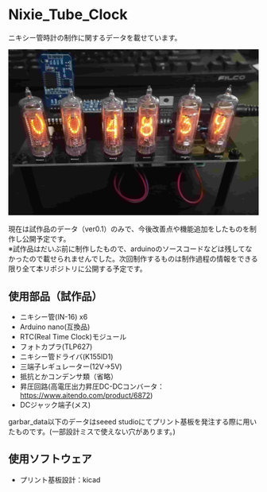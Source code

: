 # Nixie_Tube_Clock

ニキシー管時計の制作に関するデータを載せています。

![nixie](./ver0.1/image/nixie_00.jpg "nixie tube clock")

現在は試作品のデータ（ver0.1）のみで、今後改善点や機能追加をしたものを制作し公開予定です。\
※試作品はだいぶ前に制作したもので、arduinoのソースコードなどは残してなかったので載せられませんでした。次回制作するものは制作過程の情報をできる限り全て本リポジトリに公開する予定です。


## 使用部品（試作品）

* ニキシー管(IN-16) x6
* Arduino nano(互換品)
* RTC(Real Time Clock)モジュール
* フォトカプラ(TLP627)
* ニキシー管ドライバ(K155ID1)
* 三端子レギュレーター(12V→5V)
* 抵抗とかコンデンサ類（省略）
* 昇圧回路(高電圧出力昇圧DC-DCコンバータ：https://www.aitendo.com/product/6872)
* DCジャック端子(メス)


garbar_data以下のデータはseeed studioにてプリント基板を発注する際に用いたものです。(一部設計ミスで使えない穴があります。)

## 使用ソフトウェア
* プリント基板設計：kicad